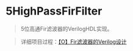 # 5HighPassFirFilter

>5位高通Fir滤波器的VerilogHDL实现。

>详细项目过程：[【O】Fir滤波器的Verilog设计](https://mengze.top/[O]Fir滤波器的Verilog设计/)
